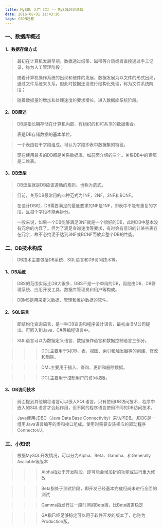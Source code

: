 ```yaml
---
title: MySQL 入门（二）—— MySQL理论基础
date: 2016-08-01 11:43:36
tags: CSDN迁移
---
```

   ### 一、数据库概述

 
#### []()1、数据存储方式

 
> 最初在计算机发展早期，数据通过纸带、磁带等介质或者直接通过手工记录，称为人工管理阶段；
> 
>  
 
> 随着计算机操作系统的出现和硬件的发展，数据发展为以文件的形式出现，通过文件系统来关系，但此时数据还没进行结构化处理，称为文件系统阶段；
> 
>  
 
> 随着数据量的增加和处理速度的要求增长，进入数据库系统阶段。
> 
>  
 
#### []()2、DB简述

 
> DB是指长期存储在计算机内部、有组织的和可共享的数据集合。
> 
>  
 
> 表是DB存储数据的基本单位。
> 
>  
 
> 一个表由若干字段组成。可认为字段即表中数据集的特征。
> 
>  
 
> 现在使用最多的DB都是关系数据库，如前面介绍的三个。关系DB中的表都是二维表。
> 
>  
 
#### []()3、DB泛型

 
> DB泛型就是DB应该遵循的规则，也称为范式。
> 
>  
 
> 目前，关系DB最常用的四种范式为1NF，2NF，3NF和BCNF。
> 
>  
 
> 在设计DB时，DB需要满足的最低要求的NF是1NF，即表中不能有重复的字段，且每个字段不能再拆分。
> 
>  
 
> 一般来说，如果一个DB能够满足3NF就是一个很好的DB，此时DB中基本没有冗余的内容了。但为了满足查询速度等要求，有时会有意识的让某些表存在冗余，故不必拘泥于达到3NF或BCNF而放弃整个DB的性能。
> 
>  > 
> 
>  
 
### []()二、DB技术构成

 
> DB技术主要包括DB系统、SQL语言和DB访问技术等。
> 
>  
 
#### []()1、DB系统

 
> DBS的范围实际比DB大很多，DBS不是一个单纯的DB，而是由DB、DB管理系统、应用开发工具、数据库管理员和用户等构成。
> 
>  
 
> DBMS是用来定义数据、管理和维护数据的软件。
> 
>  
 
#### []()2、SQL语言

 
> 即结构化查询语言，是一种DB查询和程序设计语言，最初由IBM公司提出。可嵌入到Java、C#等编程语言中。
> 
>  
 
> SQL语言可以为数据定义语言、数据操作语言和数据控制语言三部分。
> 
>  
 
> > > DDL主要用于对DB、表、视图、索引和触发器等的创建、修改和删除。
> > 
> >  
>  
 
> > > DML主要用于插入、查询、更新和删除数据。
> > 
> >  
>  
 
> > > DCL主要用于控制用户的访问权限。
> > 
> >  
>  
 
#### []()3、DB访问技术

 
> 前面提到其他编程语言可以嵌入SQL语言，只有使用DB访问技术，程序中嵌入的SQL语言才会起作用，但不同的程序语言使用不同的DB访问技术。
> 
>  
 
> Java使用JDBC（Java Data Base Connectivity）来访问DB。JDBC是一组用Java语言编写的类和接口组成。使用时需要安装相应的驱动程序Connector/J。
> 
>  > 
> 
>  
 
### []()三、小知识

 
> 根据MySQL开发情况，可以分为Alpha、Beta、Gamma、和Generally Available等版本
> 
>  
 
> > > Alpha指处于开发阶段，即可能会增加新的功能或进行重大修改
> > 
> >  
>  
 
> > > Beta指处于测试阶段，即开发已经基本完成但尚未进行全面的测试
> > 
> >  
>  
 
> > > Gamma指发行过一段时间的Beta版，比Beta版更稳定
> > 
> >  
>  
 
> > > GA指已经足够稳定可以用于软件开发的版本了，也称为Production版。
> > 
> >  
>  
   
 